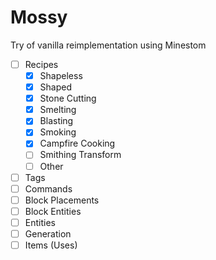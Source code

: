 # Mossy
Try of vanilla reimplementation using Minestom

- [ ] Recipes
    - [x] Shapeless
    - [x] Shaped
    - [x] Stone Cutting
    - [x] Smelting
    - [x] Blasting
    - [x] Smoking
    - [x] Campfire Cooking
    - [ ] Smithing Transform
    - [ ] Other
- [ ] Tags
- [ ] Commands
- [ ] Block Placements
- [ ] Block Entities
- [ ] Entities
- [ ] Generation
- [ ] Items (Uses)